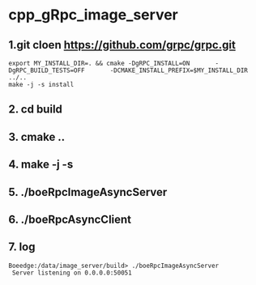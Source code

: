 # cpp_gRpc_image_server

## 1.git cloen https://github.com/grpc/grpc.git
    export MY_INSTALL_DIR=. && cmake -DgRPC_INSTALL=ON       -DgRPC_BUILD_TESTS=OFF       -DCMAKE_INSTALL_PREFIX=$MY_INSTALL_DIR       ../..
    make -j -s install
## 2. cd build
## 3. cmake ..
## 4. make -j -s 
## 5. ./boeRpcImageAsyncServer 
## 6. ./boeRpcAsyncClient
## 7. log
    Boeedge:/data/image_server/build> ./boeRpcImageAsyncServer 
     Server listening on 0.0.0.0:50051
